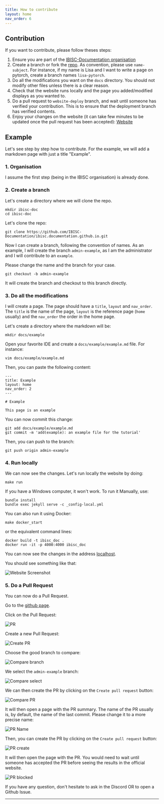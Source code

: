 ```yaml
---
title: How to contribute
layout: home
nav_order: 6
---
```


## Contribution

If you want to contribute, please follow theses steps: 
1. Ensure you are part of the [IBISC-Documentation organisation](https://github.com/IBISC-Documentation)
2. Create a branch or fork the [repo](https://github.com/IBISC-Documentation/ibisc.documentation.github.io). As convention, please use `name-subject`. For instance, if my name is Lisa and I want to write a page on pytorch, create a branch names `lisa-pytorch`.
3. Do all the modifications you want on the `docs` directory. You should not modify other files unless there is a clear reason. 
4. Check that the website runs locally and the page you added/modified displays as you wanted to. 
5. Do a pull request to `website-deploy` branch, and wait until someone has verified your contribution. This is to ensure that the deployment branch has verified contents.
6. Enjoy your changes on the website (it can take few minutes to be updated once the pull request has been accepted): [Website](https://ibisc-documentation.github.io/ibisc.documentation.github.io/)


## Example

Let's see step by step how to contribute. For the example, we will add a markdown page with just a title "Example".

### 1. Organisation

I assume the first step (being in the IBISC organisation) is already done. 


### 2. Create a branch
Let's create a directory where we will clone the repo. 

```
mkdir ibisc-doc
cd ibisc-doc
```

Let's clone the repo: 
```
git clone https://github.com/IBISC-Documentation/ibisc.documentation.github.io.git
```

Now I can create a branch, following the convention of names. As an example, I will create the branch `admin-example`, as I am the administrator and I will contribute to an `example`. 

Please change the name and the branch for your case.

```
git checkout -b admin-example
```

It will create the branch and checkout to this branch directly. 

### 3. Do all the modifications

I will create a page. The page should have a `title`, `layout` and `nav_order`. The `title` is the name of the page, `layout` is the reference page (`home` usually) and the `nav_order` the order in the home page. 

Let's create a directory where the markdown will be: 
```
mkdir docs/example
```

Open your favorite IDE and create a `docs/example/example.md` file. For instance: 
```
vim docs/example/example.md
```
Then, you can paste the following content: 
```
---
title: Example
layout: home
nav_order: 2
---

# Example

This page is an example
```

You can now commit this change: 
```
git add docs/example/example.md
git commit -m 'add(example): an example file for the tutorial'
```

Then, you can push to the branch: 
```
git push origin admin-example
```


### 4. Run locally

We can now see the changes. Let's run locally the website by doing: 
```
make run
```
If you have a Windows computer, it won't work. To run it Manually, use: 

```
bundle install
bundle exec jekyll serve -c _config-local.yml
```

You can also run it using Docker: 
```
make docker_start
```
or the equivalent command lines: 
```
docker build -t ibisc_doc .
docker run -it -p 4000:4000 ibisc_doc
```


You can now see the changes in the address [localhost](127.0.0.1:4000). 

You should see something like that: 


![Website Screenshot](img/website-screen.png)


### 5. Do a Pull Request

You can now do a Pull Request. 

Go to the [github page](https://github.com/IBISC-Documentation/ibisc.documentation.github.io).

Click on the Pull Request: 

![PR](img/pr.png)

Create a new Pull Request: 

![Create PR](img/create-pr.png)

Choose the good branch to compare: 

![Compare branch](img/compare.png)

We select the `admin-example` branch: 

![Compare select](img/compare-select.png)

We can then create the PR by clicking on the `Create pull request` button: 

![Compare PR](img/compare-pr.png)

It will then open a page with the PR summary. The name of the PR usually is, by default, the name of the last commit. Please change it to a more precise name: 

![PR Name](img/pr-title.png)

Then, you can create the PR by clicking on the `Create pull request` button: 

![PR create](img/final-create.png)

It will then open the page with the PR. You would need to wait until someone has accepted the PR before seeing the results in the official website. 

![PR blocked](img/pr-blocked.png)

If you have any question, don't hesitate to ask in the Discord OR to open a Github Issue. 



----

